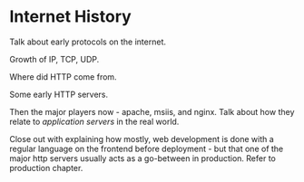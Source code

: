# Internet History

Talk about early protocols on the internet.

Growth of IP, TCP, UDP.

Where did HTTP come from.

Some early HTTP servers.  

Then the major players now - apache, msiis, and nginx.  Talk about how they relate to *application servers* in the real world.  

Close out with explaining how mostly, web development is done with a regular language on the frontend before deployment - but that one of the major http servers usually acts as a go-between in production.  Refer to production chapter.